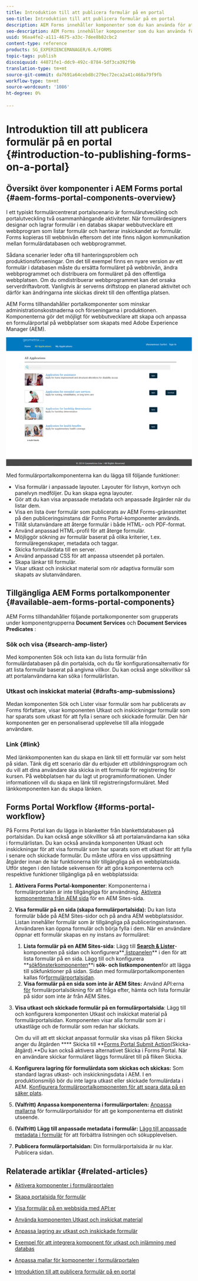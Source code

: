 ```yaml
---
title: Introduktion till att publicera formulär på en portal
seo-title: Introduktion till att publicera formulär på en portal
description: AEM Forms innehåller komponenter som du kan använda för att skapa din formulärportal. I den här artikeln beskrivs de tillgängliga komponenterna i formulärportalen.
seo-description: AEM Forms innehåller komponenter som du kan använda för att skapa din formulärportal. I den här artikeln beskrivs de tillgängliga komponenterna i formulärportalen.
uuid: 96aa4fe2-a111-4675-a33c-7dee8b82cbc2
content-type: reference
products: SG_EXPERIENCEMANAGER/6.4/FORMS
topic-tags: publish
discoiquuid: 44871fe1-ddc9-492c-8784-5df3ca392f9b
translation-type: tm+mt
source-git-commit: da7691a64cebd8c279ec72eca2a41c468a79f9fb
workflow-type: tm+mt
source-wordcount: '1086'
ht-degree: 0%

---
```



# Introduktion till att publicera formulär på en portal {#introduction-to-publishing-forms-on-a-portal}

## Översikt över komponenter i AEM Forms portal {#aem-forms-portal-components-overview}

I ett typiskt formulärcentrerat portalscenario är formulärutveckling och portalutveckling två osammanhängande aktiviteter. När formulärdesigners designar och lagrar formulär i en databas skapar webbutvecklare ett webbprogram som listar formulär och hanterar inskickandet av formulär. Forms kopieras till webbnivån eftersom det inte finns någon kommunikation mellan formulärdatabasen och webbprogrammet.

Sådana scenarier leder ofta till hanteringsproblem och produktionsförseningar. Om det till exempel finns en nyare version av ett formulär i databasen måste du ersätta formuläret på webbnivån, ändra webbprogrammet och distribuera om formuläret på den offentliga webbplatsen. Om du omdistribuerar webbprogrammet kan det orsaka serverdriftavbrott. Vanligtvis är serverns driftstopp en planerad aktivitet och därför kan ändringarna inte skickas direkt till den offentliga platsen.

AEM Forms tillhandahåller portalkomponenter som minskar administrationskostnaderna och förseningarna i produktionen. Komponenterna gör det möjligt för webbutvecklare att skapa och anpassa en formulärportal på webbplatser som skapats med Adobe Experience Manager (AEM).

![AEM Forms portal](assets/aem-forms-portal.png)

Med formulärportalkomponenterna kan du lägga till följande funktioner:

* Visa formulär i anpassade layouter. Layouter för listvyn, kortvyn och panelvyn medföljer. Du kan skapa egna layouter.
* Gör att du kan visa anpassade metadata och anpassade åtgärder när du listar dem.
* Visa en lista över formulär som publicerats av AEM Forms-gränssnittet på den publiceringsinstans där Forms Portal-komponenter används.
* Tillåt slutanvändare att återge formulär i både HTML- och PDF-format.
* Använd anpassad HTML-profil för att återge formulär.
* Möjliggör sökning av formulär baserat på olika kriterier, t.ex. formuläregenskaper, metadata och taggar.
* Skicka formulärdata till en server.
* Använd anpassad CSS för att anpassa utseendet på portalen.
* Skapa länkar till formulär.
* Visar utkast och inskickat material som rör adaptiva formulär som skapats av slutanvändaren.

## Tillgängliga AEM Forms portalkomponenter {#available-aem-forms-portal-components}

AEM Forms tillhandahåller följande portalkomponenter som grupperats under komponentgrupperna **Document Services** och **Document Services Predicates** :

### Sök och visa {#search-amp-lister}

Med komponenten Sök och lista kan du lista formulär från formulärdatabasen på din portalsida, och du får konfigurationsalternativ för att lista formulär baserat på angivna villkor. Du kan också ange sökvillkor så att portalanvändarna kan söka i formulärlistan.

### Utkast och inskickat material {#drafts-amp-submissions}

Medan komponenten Sök och Lister visar formulär som har publicerats av Forms författare, visar komponenten Utkast och inskickningar formulär som har sparats som utkast för att fylla i senare och skickade formulär. Den här komponenten ger en personaliserad upplevelse till alla inloggade användare.

### Link {#link}

Med länkkomponenten kan du skapa en länk till ett formulär var som helst på sidan. Tänk dig ett scenario där du erbjuder ett utbildningsprogram och du vill att dina användare ska skicka in ett formulär för registrering för kursen. På webbplatsen har du lagt ut programinformationen. Under informationen vill du skapa en länk till registreringsformuläret. Med länkkomponenten kan du skapa länken.

## Forms Portal Workflow {#forms-portal-workflow}

På Forms Portal kan du lägga in blanketter från blankettdatabasen på portalsidan. Du kan också ange sökvillkor så att portalanvändarna kan söka i formulärlistan. Du kan också använda komponenten Utkast och inskickningar för att visa formulär som har sparats som ett utkast för att fylla i senare och skickade formulär. Du måste utföra en viss uppsättning åtgärder innan de här funktionerna blir tillgängliga på en webbplatssida. Utför stegen i den listade sekvensen för att göra komponenterna och respektive funktioner tillgängliga på en webbplatssida:

1. **Aktivera Forms Portal-komponenter**: Komponenterna i formulärportalen är inte tillgängliga för användning. [Aktivera komponenterna från AEM sida](/help/forms/using/enabling-forms-portal-components.md) för en AEM Sites-sida.
1. **Visa formulär på en sida (skapa formulärportalsida):** Du kan lista formulär både på AEM Sites-sidor och på andra AEM webbplatssidor. Listan innehåller formulär som är tillgängliga på publiceringsinstansen. Användaren kan öppna formulär och börja fylla i dem. När en användare öppnar ett formulär skapas en ny instans av formuläret:

   1. **Lista formulär på en AEM Sites-sida**: Lägg till **[Search &amp; Lister](/help/forms/using/creating-form-portal-page.md)**-komponenten på sidan och konfigurera**[ listpanelen](/help/forms/using/creating-form-portal-page.md#p-list-pane-p)** i den för att lista formulär på en sida. Lägg till och konfigurera **[sökfönsterkomponenten](/help/forms/using/creating-form-portal-page.md#search-pane)**i **sök- och listkomponenten**för att lägga till sökfunktioner på sidan. Sidan med formulärportalkomponenten kallas för[formulärportalsidan](/help/forms/using/creating-form-portal-page.md).
   1. **Visa formulär på en sida som inte är AEM Sites:** Använd API:erna [för](/help/forms/using/listing-forms-webpage-using-apis.md) formulärportalsökning för att fråga efter, hämta och lista formulär på sidor som inte är från AEM Sites.

1. **Visa utkast och skickade formulär på en formulärportalsida**: Lägg till och konfigurera komponenten Utkast och inskickat material på formulärportalsidan. Komponenten visar alla formulär som är i utkastläge och de formulär som redan har skickats.

   Om du vill att ett skickat anpassat formulär ska visas på fliken Skicka anger du åtgärden **** Skicka till **[Forms Portal Submit Action](https://helpx.adobe.com/in/experience-manager/6-4/forms/using/configuring-submit-actions.html)(Skicka-åtgärd).**Du kan också aktivera alternativet Skicka i Forms Portal. När en användare skickar formuläret läggs formuläret till på fliken Skicka.

1. **Konfigurera lagring för formulärdata som skickas och skickas:** Som standard lagras utkast- och inskickningsdata i AEM. I en produktionsmiljö bör du inte lagra utkast eller skickade formulärdata i AEM. [Konfigurera formulärportalkomponenten för att spara data på en säker plats](/help/forms/using/draft-submission-component.md#customizing-the-storage).
1. **(Valfritt) Anpassa komponenterna i formulärportalen:**  [Anpassa mallarna](/help/forms/using/customizing-templates-forms-portal-components.md) för formulärportalsidor för att ge komponenterna ett distinkt utseende.
1. **(Valfritt) Lägg till anpassade metadata i formulär:** [Lägg till anpassade metadata i formulär](/help/forms/using/customizing-templates-forms-portal-components.md) för att förbättra listningen och sökupplevelsen.
1. **Publicera formulärportalsidan:** Din formulärportalsida är nu klar. Publicera sidan.

## Relaterade artiklar {#related-articles}

* [Aktivera komponenter i formulärportalen](/help/forms/using/enabling-forms-portal-components.md)
* [Skapa portalsida för formulär](/help/forms/using/creating-form-portal-page.md)
* [Visa formulär på en webbsida med API:er](/help/forms/using/listing-forms-webpage-using-apis.md)
* [Använda komponenten Utkast och inskickat material](/help/forms/using/draft-submission-component.md)
* [Anpassa lagring av utkast och inskickade formulär](/help/forms/using/draft-submission-component.md#customizing-the-storage)
* [Exempel för att integrera komponent för utkast och inlämning med databas](https://helpx.adobe.com/in/experience-manager/6-4/forms/using/integrate-draft-submission-database.html)

* [Anpassa mallar för komponenter i formulärportalen](/help/forms/using/customizing-templates-forms-portal-components.md)
* [Introduktion till att publicera formulär på en portal](/help/forms/using/introduction-publishing-forms.md)

